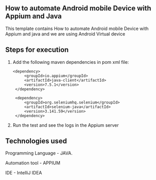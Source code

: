 ## How to automate Android mobile Device with Appium and Java
This template contains How to automate Android mobile Device with Appium and java and we are using
Android Virtual device

## Steps for execution
1. Add the following maven dependencies in pom xml file:

       <dependency>
            <groupId>io.appium</groupId>
            <artifactId>java-client</artifactId>
            <version>7.5.1</version>
        </dependency>

        <dependency>
            <groupId>org.seleniumhq.selenium</groupId>
            <artifactId>selenium-java</artifactId>
            <version>3.141.59</version>
        </dependency>


2. Run the test and see the logs in the Appium server

## Technologies used
Programming Language - JAVA.

Automation tool - APPIUM

IDE - IntelliJ IDEA